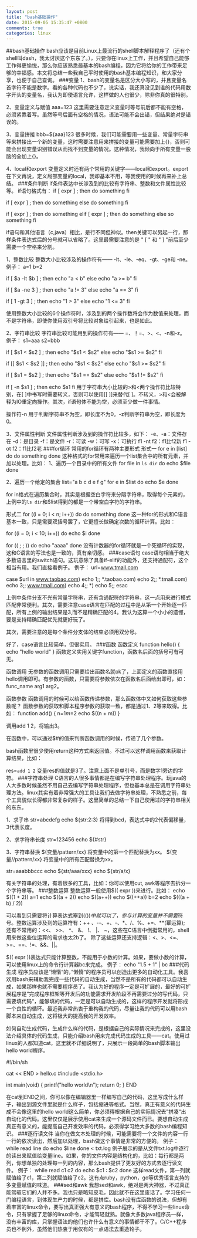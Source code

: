 ```yaml
---
layout: post
title: "bash基础操作"
date: 2015-09-05 15:35:47 +0800
comments: true
categories: linux
---
```

##bash基础操作
bash应该是目前Linux上最流行的shell脚本解释程序了（还有个shell叫dash，我太讨厌这个东东了。），只要你在linux上工作，并且希望自己能够工作得更愉悦，那么你应该熟悉最基本的bash编程，因为它将给你的工作带来足够的幸福感。本文将总结一些我自己平时使用的bash基本编程知识，和大家分享，也便于自己查询。
###变量
1、bash的变量名是区分大小写的，并且变量名首字符不能是数字。看的各种代码也不少了，说实话，我还真没见到谁的代码用数字开头的变量名，我认为即使语言允许，这样做的人也很少，除非你真的很特别。

2、变量定义与赋值
aaa=123
这里需要注意定义变量时等号前后都不能有空格，必须紧靠着写。虽然等号后面有空格的情况，语法可能不会出错，但结果绝对是错误的。

3、变量拼接
bbb=${aaa}123
很多时候，我们可能需要用一些变量、常量字符串等来拼接出一个新的变量，这时需要注意用来拼接的变量可能需要加上{}，否则可能会出现变量识别错误从而找不到变量的情况。这种情况，我倾向于所有变量一股脑的全加上{}。

4、local和export
变量定义时还有两个常用的关键字——local和export。export在下文再说，定义局部变量的local，我却基本不用，等我使用的时候再来补上总结。
###条件判断
if条件表达中长涉及到的比较有字符串、整数和文件属性比较等。
if语句格式有：
if [ expr ] ; then
      do something
fi

if [ expr ] ; then
      do something
else
      do something
fi

if [ expr ] ; then
     do something
elif [ expr ] ; then
     do something
else
     so something
fi

if语句和其他语言（c,java）相比，是行不同但神似。then关键可以另起一行，那样条件表达式后的分号就可以省略了。这里最需要注意的是 " [ " 和 " ] "前后至少需要一个空格来分割。
 
1、整数比较
整数大小比较涉及的操作符有—— -lt、-le、-eq、-gt、-ge和 -ne。
例子：
a=1
b=2

if [ $a -lt $b ] ; then
    echo "a < b"
else
    echo "a >= b"
fi

if [ $a -ne 3 ] ; then
    echo "a != 3"
else
    echo "a == 3"
fi


if [ 1 -gt 3 ] ; then
    echo "1 > 3"
else
    echo "1 <= 3"
fi

使用整数大小比较的6个操作符时，涉及到的两个操作数将会作为数值来处理，而不是字符串，即使你使用双引号将比较对象给引起来，也是如此。

2、字符串比较
字符串比较可能用到的操作符有—— =、！=、>、<、-n和-z。
例子：
s1=aaa
s2=bbb

if [ $s1 \< $s2 ] ; then
    echo "$s1 < $s2"
else
    echo "$s1 >= $s2"
fi

if [[ $s1 < $s2 ]] ; then
    echo "$s1 < $s2"
else
    echo "$s1 >= $s2"
fi

if [ $s1 = $s2 ] ; then
    echo "$s1 == $s2"
else
    echo "$s1 != $s2"
fi

if [ -n $s1 ] ; then
    echo $s1
fi
用于字符串大小比较的>和<两个操作符比较特别，在[ ]中书写时需要转义，否则可以使用[[ ]]来替代[ ]。不转义，>和<会被解释为IO重定向操作。其次，if语句体不能为空，必须至少做一件事情。

操作符-n 用于判断字符串不为空，即长度不为0。-z判断字符串为空，即长度为0。

3、文件属性判断
文件属性判断涉及到的操作符比较多，如下：
-e、-a：文件存在
-d：是目录
-f：是文件
-r：可读
-w：可写
-x：可执行
f1 -nt f2：f1比f2新
f1 -ot f2：f1比f2老
###for循环
常用的for循环有两种主要形式
形式一
for e in [list]
do
    do something
done
这种格式的for常用来遍历一个list集合中的所有元素，并加以处理。比如：
1、遍历一个目录中的所有文件
for file in `ls dir`
do
     echo $file
done

2、遍历一个给定的集合
list="a b c d e f g"
for e in $list
do
    echo $e
done

for in格式在遍历集合时，其实是根据空白字符来分隔字符串，取得每个元素的，上例中的`ls dir`和$list得到的都是一个带空白字符的字符串。

形式二
for ((i = 0; i < n; i++))
do
    do something
done
这一种for的形式和C语言基本一致，只是需要双括号罢了，它更擅长做确定次数的循环计算。比如：

for ((i = 0; i < 10; i++))
do
    echo $i
done

for (( ; ; ))
do
    echo "aaaa"
done
没有计数器的for循环就是一个死循环的实现，这和C语言的写法也是一致的，真有亲切感。
###case语句
case语句相当于绝大多数语言里的switch语句。这玩意除了具备if-elif的功能外，还支持通配符，这个相当有用。我们直接看例子。
例子：
url=www.tmall.com

case $url in
    www.taobao.com)  echo 1;;
    *.taobao.com)         echo 2;;
    *.tmall.com)             echo 3;;
    www.tmall.com)      echo 4;;
    *)                               echo 5;;
esac

上例中条件分支不光有常量字符串，还有含通配符的字符串，这一点用来进行模式匹配非常便利。其次，需要注意case语言在匹配的过程中是从第一个开始逐一匹配，所有上例的输出结果是3,而不是精确匹配的4。我认为这算一个小小的遗憾，要是支持精确匹配优先就更好玩了。

其次，需要注意的是每个条件分支体的结束必须用双分号。

好了，case语言比较简单，但很实用。
###函数
函数定义
function hello()
{
      echo "hello world"
}
函数定义实用关键字function，函数名后面的括号可有可无。

函数调用
无参数的函数调用只需要给出函数名就ok了，上面定义的函数直接用hello调用即可。有参数的函数，只需要将参数依次在函数名后面给出即可，如：func_name arg1 arg2。

函数参数
函数调用的时候可以给函数传递参数，那么函数体中又如何获取这些参数呢？ 函数参数的获取和脚本程序参数的获取一致，都是通过$1、$2等来取得。比如：
function add()
{
    n=$1
    m=$2
    echo $((n + m))
}

调用add 1 2，将输出3。

在函数中，可以通过$#的值来判断函数调用的时候，传递了几个参数。

bash函数里很少使用return这种方式来返回值。不过可以这样调用函数来获取计算结果，比如：

res=`add 1 2`
变量res的值就是3了。注意上面不是单引号，而是数字1旁边的字符。
###字符串处理
C语言的人很多事情都是在编写字符串处理程序。玩java的人大多数时候虽然不用自己去编写字符串处理程序，但也基本总是在调用字符串处理方法。linux其实有着非常强大的工具让我们去做字符串处理，不熟悉之前，每个工具貌似长得都非常复杂的样子。这里简单的总结一下自己使用过的字符串相关的东东。

1、求子串
str=abcdefg
echo ${str:2:3} 将得到bcd，表达式中的2代表偏移量，3代表长度。

2、求字符串长度
str=123456
echo ${#str}

3、字符串替换
${变量/pattern/xx}   将变量中的第一个匹配替换为xx。
${变量//pattern/xx} 将变量中的所有匹配替换为xx。

str=aaabbbccc
echo ${str/aaa/xxx}
echo ${str/a/x}

有关字符串的处理，有着很多的工具，比如：你可以使用cut, awk等程序去拆分一个字符串等。
###整数运算
整数运算一般使用$(( expr ))来进行。比如：
echo $((1 + 2))
a=1
echo $((a + 2))
echo $((a++))
echo $((++a))
b=2
echo $(((a + b) / 2))

可以看到只需要将计算表达式塞到$(())中就可以了，参与计算的变量并不需要$符号。整数运算涉及到的运算符有：++ 、--、+、-、*、/、%、+=、**(幂运算); 还有不常用的：<<、 >>、 ^、 &、 !、 |、 ~，这些在C语言中倒挺常用的，shell用来做这些位运算的需求也太2b了。 除了这些运算还支持逻辑：<、>、<=、>=、==、!=、&&、||。

$(( expr ))表达式只能计算整数，不能用于小数的计算。如果，要做小数的计算，可以使用linux上的命令行计算器bc来完成。
例子：
echo "1.5 + 1" | bc
###代码生成
程序员应该是”懒惰“的，”懒惰“的程序员可以创造出更多的自动化工具。我喜欢用bash来辅助我完成一些代码的自动生成，当然不是所有的代码都可以自动生成，如果那样也就不需要程序员了。我认为好的程序一定是可扩展的，最好的可扩展程序是”完成程序框架等开发后的功能需求开发阶段不再需要过分的写代码，只需要填代码“，能够填的代码，一定是可以自动生成的，这样的程序开发就将形成一个良性的循环。最近我非常热衷于重构我的代码，尽量让我的代码可以用bash脚本来自动生成，这将极大的提高我的开发效率。

如何自动生成代码，生成什么样的代码，是根据自己的实际情况来完成的，这里没法介绍具体的代码生成，只能介绍bash用来完成代码生成的工具——cat。使用过linux的人都知道cat，这里就不详细说明了，只展示一段简单的bash脚本输出hello world程序。

#!/bin/sh

cat <<  END  > hello.c
#include <stdio.h>

int main(void)
{
    printf("hello world\n");
    return 0;
}
END

在cat到END之间，你可以像在编辑器里一样编写自己的代码，这里写成什么样子，输出到源文件里就是什么样子，包括缩进等格式。当然，真正有意义的代码生成不会像这里的hello world这么简单，你必须得根据自己的实际情况去”拼凑“出自动化的代码。这里仅仅是展示使用cat来生成一个源码文件而已。要想自动生成真正有意义的，能提高自己开发效率的代码，必须得学习绝大多数的bash编程知识。
###逐行读文件
当你在做文本处理的时候，可能需要将一个文件的内容一行一行的依次读出，然后加以处理，bash做这个事情是非常的方便的。
例子：
while read line
do
    echo $line
done < txt.log
例子展示的是从文件txt.log中逐行的读出来赋值给变量line。如果，你的文件内容是结构化的，比如：每行都是两列，你想单独的处理每一列的内容，那么bash提供了更友好的方式去逐行读文件。
例子：
while read c1 c2
do
    echo $c1 : $c2
done
这样read文件，第一列就赋值给了c1，第二列就赋值给了c2。这有点ruby，python，go等优秀语言支持的多变量赋值的味道。
###sed和awk
我想sed和awk，绝对是两大神器，不过真正能驾驭它们的人并不多。我也只是略知皮毛，因此就不在这里废话了。学习任何一门编程语言，到体现生产力的时候，都是拼库。bash没有库函数的说法，但却有着丰富的linux命令，要写出真正强大有意义的bash程序，不得不学习一些linux命令，只有掌握了足够的linux命令，才能驾轻就熟。就像大多数java程序员一样，没有丰富的库，只掌握语法的他们也许什么有意义的事情都干不了。C/C++程序员也不例外，虽然他们热衷于用仅有的一点语法去重造轮子。